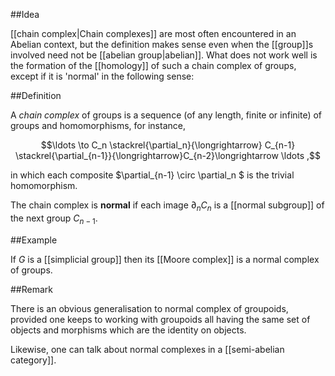##Idea

[[chain complex|Chain complexes]] are most often encountered in an Abelian context, but the definition makes sense even when the [[group]]s involved need not be [[abelian group|abelian]]. What does not work well is the formation of the [[homology]] of such a chain complex of groups, except if it is 'normal' in the following sense:

##Definition

A _chain complex_ of groups is a sequence (of any length, finite or infinite) of groups and homomorphisms, for instance,

$$\ldots \to C_n \stackrel{\partial_n}{\longrightarrow} C_{n-1} \stackrel{\partial_{n-1}}{\longrightarrow}C_{n-2}\longrightarrow \ldots ,$$
 
in which each composite $\partial_{n-1} \circ \partial_n $ is the trivial homomorphism.

The chain complex is __normal__ if each image $\partial_n C_n$ is a [[normal subgroup]] of the next group $C_{n-1}$.

##Example

If $G$ is a [[simplicial group]] then its [[Moore complex]] is a normal complex of groups.

##Remark

There is an obvious generalisation to normal complex of groupoids, provided one keeps to working with groupoids all having the same set of objects and morphisms which are the identity on objects.  

Likewise, one can talk about normal complexes in a [[semi-abelian category]].